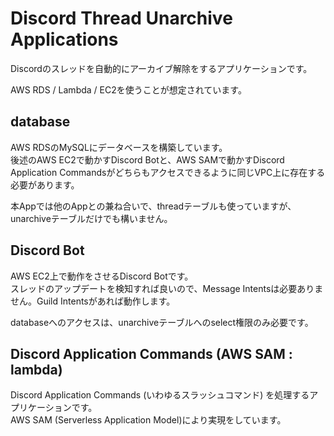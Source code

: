 # Discord Thread Unarchive Applications

Discordのスレッドを自動的にアーカイブ解除をするアプリケーションです。

AWS RDS / Lambda / EC2を使うことが想定されています。

## database

AWS RDSのMySQLにデータベースを構築しています。  
後述のAWS EC2で動かすDiscord Botと、AWS SAMで動かすDiscord Application Commandsがどちらもアクセスできるように同じVPC上に存在する必要があります。

本Appでは他のAppとの兼ね合いで、threadテーブルも使っていますが、unarchiveテーブルだけでも構いません。

## Discord Bot 

AWS EC2上で動作をさせるDiscord Botです。  
スレッドのアップデートを検知すれば良いので、Message Intentsは必要ありません。Guild Intentsがあれば動作します。

databaseへのアクセスは、unarchiveテーブルへのselect権限のみ必要です。

## Discord Application Commands (AWS SAM : lambda)

Discord Application Commands (いわゆるスラッシュコマンド) を処理するアプリケーションです。  
AWS SAM (Serverless Application Model)により実現をしています。

